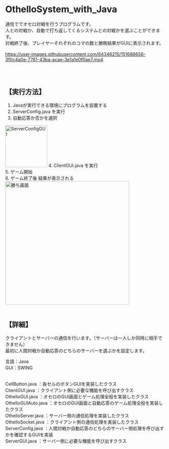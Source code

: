 # OthelloSystem_with_Java

通信ででオセロ対戦を行うプログラムです。<br>
人との対戦か、自動で打ち返してくるシステムとの対戦かを選ぶことができます。<br>
対戦終了後、プレイヤーそれぞれのコマの数と勝敗結果がGUIに表示されます。<br>
<br>
https://user-images.githubusercontent.com/64346215/151688656-3f0c4a0e-7761-43ba-acae-3e1a1e0f0ae7.mp4

<br><br>
## 【実行方法】
1. Javaが実行できる環境にプログラムを設置する<br>
2. ServerConfig.java を実行<br>
3. 自動応答か否かを選択
<img width="132" alt="ServerConfigGUI" src="https://user-images.githubusercontent.com/64346215/151689460-2c18c141-de72-4801-a06f-5c108762a565.PNG">
4. ClientGUI.java を実行<br>
5. ゲーム開始<br>
6. ゲーム終了後 結果が表示される<br>
<img width="390" alt="勝ち画面" src="https://user-images.githubusercontent.com/64346215/151689479-e6cdbc62-e49c-4f75-833b-dce2418cdc4e.PNG">
<br><br>

## 【詳細】
クライアントとサーバーの通信を行います。（サーバーは一人しか同時に相手できません）<br>
最初に人間対戦か自動応答のどちらのサーバーを選ぶかを設定します。<br>

言語：Java<br>
GUI：SWING<br>
<br>

CellButton.java     ：各セルのボタンGUIを実装したクラス<br>
ClientGUI.java      ：クライアント側に必要な機能を呼び出すクラス<br>
OthelloGUI.java     ：オセロのGUI画面とゲーム処理全般を実装したクラス<br>
OthelloGUIAuto.java ：オセロのGUI画面と自動応答のゲーム処理全般を実装したクラス<br>
OthelloServer.java  ：サーバー側の通信処理を実装したクラス<br>
OthelloSocket.java  ：クライアント側の通信処理を実装したクラス<br>
ServerConfig.java   ：人間対戦か自動応答のどちらのサーバー側処理を呼び出すかを確認するGUIを実装<br>
ServerGUI.java      ：サーバー側に必要な機能を呼び出すクラス<br>

